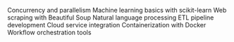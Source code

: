 Concurrency and parallelism
Machine learning basics with scikit-learn
Web scraping with Beautiful Soup
Natural language processing
ETL pipeline development
Cloud service integration
Containerization with Docker
Workflow orchestration tools

